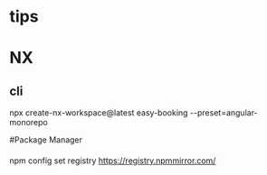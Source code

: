 # tips

# NX
## cli
npx create-nx-workspace@latest easy-booking --preset=angular-monorepo

#Package Manager
#### 
npm config set registry https://registry.npmmirror.com/